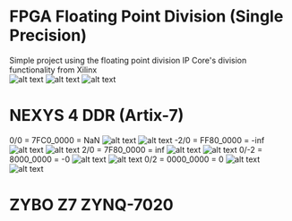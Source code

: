 # FPGA Floating Point Division (Single Precision)
Simple project using the floating point division IP Core's division functionality from Xilinx <br/>
![alt text](https://github.com/SnrNotHere16/FPGADivisionFloatingPoint/blob/main/Images/FloatingPointIP.PNG)
![alt text](https://github.com/SnrNotHere16/FPGADivisionFloatingPoint/blob/main/Images/FloatingPointScreenShot.PNG)
![alt text](https://github.com/SnrNotHere16/FPGADivisionFloatingPoint/blob/main/Images/Single-Precision-IEEE-754-Floating-Point-Standard.jpg)
# NEXYS 4 DDR (Artix-7)
0/0 = 7FC0_0000 = NaN
![alt text](https://github.com/SnrNotHere16/FPGADivisionFloatingPoint/blob/main/Images/NEXYSSegmentImages/NEXYSSeg1.jpg)
![alt text](https://github.com/SnrNotHere16/FPGADivisionFloatingPoint/blob/main/Images/FloatingPointBinary/NaN.PNG)
-2/0 = FF80_0000 = -inf 
![alt text](https://github.com/SnrNotHere16/FPGADivisionFloatingPoint/blob/main/Images/NEXYSSegmentImages/NEXYSSeg2.jpg)
![alt text](https://github.com/SnrNotHere16/FPGADivisionFloatingPoint/blob/main/Images/FloatingPointBinary/Ninf.PNG)
2/0 = 7F80_0000 = inf 
![alt text](https://github.com/SnrNotHere16/FPGADivisionFloatingPoint/blob/main/Images/NEXYSSegmentImages/NEXYSSeg3.jpg)
![alt text](https://github.com/SnrNotHere16/FPGADivisionFloatingPoint/blob/main/Images/FloatingPointBinary/inf.PNG)
0/-2 = 8000_0000 = -0
![alt text](https://github.com/SnrNotHere16/FPGADivisionFloatingPoint/blob/main/Images/NEXYSSegmentImages/NEXYSSeg4.jpg)
![alt text](https://github.com/SnrNotHere16/FPGADivisionFloatingPoint/blob/main/Images/FloatingPointBinary/NegZero.PNG)
0/2 = 0000_0000 = 0 
![alt text](https://github.com/SnrNotHere16/FPGADivisionFloatingPoint/blob/main/Images/NEXYSSegmentImages/NEXYSSeg5.jpg)
![alt text](https://github.com/SnrNotHere16/FPGADivisionFloatingPoint/blob/main/Images/FloatingPointBinary/Zero.PNG)
# ZYBO Z7 ZYNQ-7020
